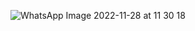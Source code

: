 ![WhatsApp Image 2022-11-28 at 11 30 18](https://user-images.githubusercontent.com/118653054/210923640-8a48b4f1-58a6-453e-82fb-6a5f3e896496.jpeg)
